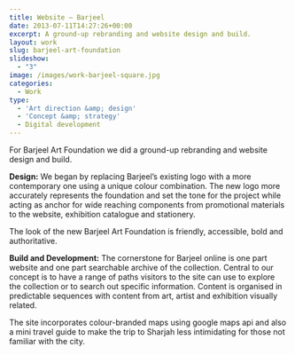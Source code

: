 ```yaml
---
title: Website — Barjeel
date: 2013-07-11T14:27:26+00:00
excerpt: A ground-up rebranding and website design and build.
layout: work
slug: barjeel-art-foundation
slideshow:
  - "3"
image: /images/work-barjeel-square.jpg
categories:
  - Work
type:
  - 'Art direction &amp; design'
  - 'Concept &amp; strategy'
  - Digital development
---
```

For Barjeel Art Foundation we did a ground-up rebranding and website design and build.

**Design:** We began by replacing Barjeel&#8217;s existing logo with a more contemporary one using a unique colour combination. The new logo more accurately represents the foundation and set the tone for the project while acting as anchor for wide reaching components from promotional materials to the website, exhibition catalogue and stationery.

The look of the new Barjeel Art Foundation is friendly, accessible, bold and authoritative.

**Build and Development:** The cornerstone for Barjeel online is one part website and one part searchable archive of the collection. Central to our concept is to have a range of paths visitors to the site can use to explore the collection or to search out specific information. Content is organised in predictable sequences with content from art, artist and exhibition visually related.

The site incorporates colour-branded maps using google maps api and also a mini travel guide to make the trip to Sharjah less intimidating for those not familiar with the city.

&nbsp;

&nbsp;
